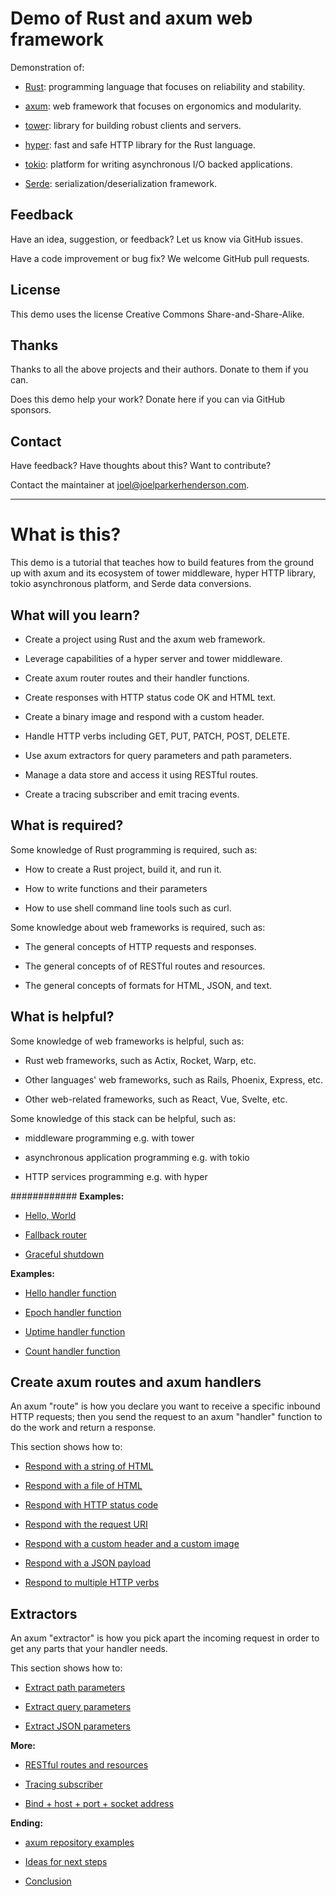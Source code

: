 # Demo of Rust and axum web framework

Demonstration of:

- [Rust](https://www.rust-lang.org): programming language that focuses on reliability and stability.

- [axum](https://crates.io/crates/axum): web framework that focuses on ergonomics and modularity.

- [tower](https://crates.io/crates/tower): library for building robust clients and servers.

- [hyper](https://hyper.rs/): fast and safe HTTP library for the Rust language.

- [tokio](https://tokio.rs): platform for writing asynchronous I/O backed applications.

- [Serde](https://crates.io/crates/serde): serialization/deserialization framework.

## Feedback

Have an idea, suggestion, or feedback? Let us know via GitHub issues.

Have a code improvement or bug fix? We welcome GitHub pull requests.

## License

This demo uses the license Creative Commons Share-and-Share-Alike.

## Thanks

Thanks to all the above projects and their authors. Donate to them if you can.

Does this demo help your work? Donate here if you can via GitHub sponsors.

## Contact

Have feedback? Have thoughts about this? Want to contribute?

Contact the maintainer at <joel@joelparkerhenderson.com>.

---

# What is this?

This demo is a tutorial that teaches how to build features from the ground up
with axum and its ecosystem of tower middleware, hyper HTTP library, tokio
asynchronous platform, and Serde data conversions.

## What will you learn?

- Create a project using Rust and the axum web framework.

- Leverage capabilities of a hyper server and tower middleware.

- Create axum router routes and their handler functions.

- Create responses with HTTP status code OK and HTML text.

- Create a binary image and respond with a custom header.

- Handle HTTP verbs including GET, PUT, PATCH, POST, DELETE.

- Use axum extractors for query parameters and path parameters.

- Manage a data store and access it using RESTful routes.

- Create a tracing subscriber and emit tracing events.

## What is required?

Some knowledge of Rust programming is required, such as:

- How to create a Rust project, build it, and run it.

- How to write functions and their parameters

- How to use shell command line tools such as curl.

Some knowledge about web frameworks is required, such as:

- The general concepts of HTTP requests and responses.

- The general concepts of of RESTful routes and resources.

- The general concepts of formats for HTML, JSON, and text.

## What is helpful?

Some knowledge of web frameworks is helpful, such as:

- Rust web frameworks, such as Actix, Rocket, Warp, etc.

- Other languages' web frameworks, such as Rails, Phoenix, Express, etc.

- Other web-related frameworks, such as React, Vue, Svelte, etc.

Some knowledge of this stack can be helpful, such as:

- middleware programming e.g. with tower

- asynchronous application programming e.g. with tokio

- HTTP services programming e.g. with hyper

############
**Examples:**

- [Hello, World](examples/axum-hello-world/README.md)

- [Fallback router](examples/axum-fallback-router/README.md)

- [Graceful shutdown](examples/axum-graceful-shutdown/README.md)

**Examples:**

- [Hello handler function](examples/axum-hello-handler-function/README.md)

- [Epoch handler function](examples/axum-epoch-handler-function/README.md)

- [Uptime handler function](examples/axum-uptime-handler-function/README.md)

- [Count handler function](examples/axum-count-handler-function/README.md)

## Create axum routes and axum handlers

An axum "route" is how you declare you want to receive a specific inbound HTTP
requests; then you send the request to an axum "handler" function to do the
work and return a response.

This section shows how to:

- [Respond with a string of HTML](examples/axum-respond-with-a-string-of-html/README.md)

- [Respond with a file of HTML](examples/axum-respond-with-a-file-of-html/README.md)

- [Respond with HTTP status code](examples/axum-respond-with-http-status-code-ok/README.md)

- [Respond with the request URI](examples/axum-respond-with-the-request-uri/README.md)

- [Respond with a custom header and a custom image](examples/axum-respond-with-a-custom-header-and-a-custom-image/README.md)

- [Respond with a JSON payload](examples/axum-respond-with-a-json-payload/README.md)

- [Respond to multiple HTTP verbs](examples/axum-respond-to-multiple-http-verbs/README.md)

## Extractors

An axum "extractor" is how you pick apart the incoming request in order to get
any parts that your handler needs.

This section shows how to:

- [Extract path parameters](examples/axum-extract-path-parameters/README.md)

- [Extract query parameters](examples/axum-extract-query-parameters/README.md)

- [Extract JSON parameters](examples/axum-extract-json-parameters-parameters/README.md)

**More:**

- [RESTful routes and resources](examples/axum-restful-routes-and-resources/README.md)

- [Tracing subscriber](examples/axum-tracing-subscriber/README.md)

- [Bind + host + port + socket address](examples/axum-bind-host-port-socket-address/README.md)

**Ending:**

- [axum repository examples](doc/97-axum-repository-examples.md)

- [Ideas for next steps](doc/98-ideas-for-next-steps.md)

- [Conclusion](doc/99-conclusion.md)
